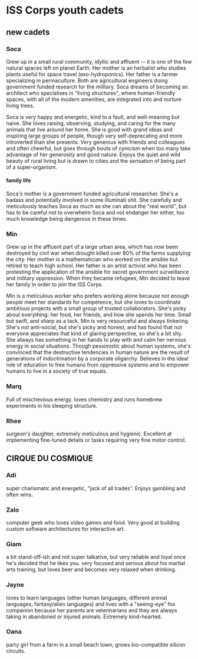 # ISS Corps youth cadets

## new cadets

### Soca
Grew up in a small rural community, idyllic and affluent -- it is one of the few natural spaces left on planet Earth. Her mother is an herbalist who studies plants useful for space travel (exo-hydroponics). Her father is a farmer specializing in permaculture. Both are agricultural engineers doing government funded research for the military. Soca dreams of becoming an architect who specialises in "living structures", where human-friendly spaces, with all of the modern amenities, are integrated into and nurture living trees. 

Soca is very happy and energetic, kind to a fault, and well-meaning but naive. She loves raising, observing, studying, and caring for the many animals that live around her home. She is good with grand ideas and inspiring large groups of people, though very self-deprecating and more introverted than she presents. Very generous with friends and colleagues and often cheerful, but goes through bouts of cynicism when too many take advantage of her generosity and good nature. Enjoys the quiet and wild beauty of rural living but is drawn to cities and the sensation of being part of a super-organism.

#### family life
Soca's mother is a government funded agricultural researcher. She's a badass and potentially involved in some illuminati shit. She carefully and meticulously teaches Soca as much as she can about the "real world", but has to be careful not to overwhelm Soca and not endanger her either, too much knowledge being dangerous in these times. 

### Min
Grew up in the affluent part of a large urban area, which has now been destroyed by civil war when drought killed over 80% of the farms supplying the city. Her mother is a mathematician who worked on the ansible but retired to teach high school. Her father is an artist activist who has been protesting the application of the ansible for secret government surveillance and military oppression. When they became refugees, Min decided to leave her family in order to join the ISS Corps. 

Min is a meticulous worker who prefers working alone because not enough people meet her standards for competence, but she loves to coordinate ambitious projects with a small group of trusted collaborators. She's picky about everything: her food, her friends, and how she spends her time. Small but swift, and sharp as a tack, Min is very resourceful and always tinkering. She's not anti-social, but she's picky and honest, and has found that not everyone appreciates that kind of glaring perspective, so she's a bit shy. She always has something in her hands to play with and calm her nervous energy in social situations. Though pessimistic about human systems, she's convinced that the destructive tendencies in human nature are the result of generations of indoctrination by a corporate oligarchy. Believes in the ideal role of education to free humans from oppressive systems and to empower humans to live in a society of true equals.

### Marq
Full of mischevious energy. loves chemistry and runs homebrew experiments in his sleeping structure.

### Rhee
surgeon's daughter, extremely meticulous and hygienic. Excellent at implementing fine-tuned details or tasks requiring very fine motor control. 

## CIRQUE DU COSMIQUE

### Adi
super charismatic and energetic, "jack of all trades". Enjoys gambling and often wins. 

### Zalo
computer geek who loves video games and food. Very good at building custom software architectures for interactive art. 

### Giam
a bit stand-off-ish and not super talkative, but very reliable and loyal once he's decided that he likes you. very focused and serious about his martial arts training, but loves beer and becomes very relaxed when drinking. 

### Jayne
loves to learn languages (other human languages, different animal languages, fantasy/alien languages) and lives with a "seeing-eye" fox companion because her parents are veterinarians and they are always taking in abandoned or injured animals. Extremely kind-hearted. 

### Oana
party girl from a farm in a small beach town, grows bio-compatible silicon circuits.



